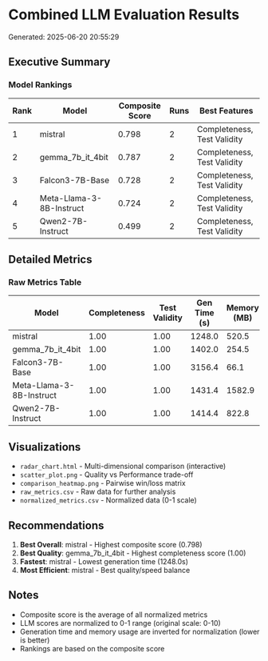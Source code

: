 # Combined LLM Evaluation Results
Generated: 2025-06-20 20:55:29

## Executive Summary

### Model Rankings

| Rank | Model | Composite Score | Runs | Best Features |
|------|-------|-----------------|------|---------------|
| 1 | mistral | 0.798 | 2 | Completeness, Test Validity |
| 2 | gemma_7b_it_4bit | 0.787 | 2 | Completeness, Test Validity |
| 3 | Falcon3-7B-Base | 0.728 | 2 | Completeness, Test Validity |
| 4 | Meta-Llama-3-8B-Instruct | 0.724 | 2 | Completeness, Test Validity |
| 5 | Qwen2-7B-Instruct | 0.499 | 2 | Completeness, Test Validity |

## Detailed Metrics

### Raw Metrics Table

| Model | Completeness | Test Validity | Gen Time (s) | Memory (MB) | LLM Score |
|-------|--------------|---------------|--------------|-------------|-----------|
| mistral | 1.00 | 1.00 | 1248.0 | 520.5 | 10.0 |
| gemma_7b_it_4bit | 1.00 | 1.00 | 1402.0 | 254.5 | 9.9 |
| Falcon3-7B-Base | 1.00 | 1.00 | 3156.4 | 66.1 | 9.2 |
| Meta-Llama-3-8B-Instruct | 1.00 | 1.00 | 1431.4 | 1582.9 | 10.0 |
| Qwen2-7B-Instruct | 1.00 | 1.00 | 1414.4 | 822.8 | 9.9 |

## Visualizations

- `radar_chart.html` - Multi-dimensional comparison (interactive)
- `scatter_plot.png` - Quality vs Performance trade-off
- `comparison_heatmap.png` - Pairwise win/loss matrix
- `raw_metrics.csv` - Raw data for further analysis
- `normalized_metrics.csv` - Normalized data (0-1 scale)

## Recommendations

1. **Best Overall**: mistral - Highest composite score (0.798)
2. **Best Quality**: gemma_7b_it_4bit - Highest completeness score (1.00)
3. **Fastest**: mistral - Lowest generation time (1248.0s)
4. **Most Efficient**: mistral - Best quality/speed balance

## Notes

- Composite score is the average of all normalized metrics
- LLM scores are normalized to 0-1 range (original scale: 0-10)
- Generation time and memory usage are inverted for normalization (lower is better)
- Rankings are based on the composite score
